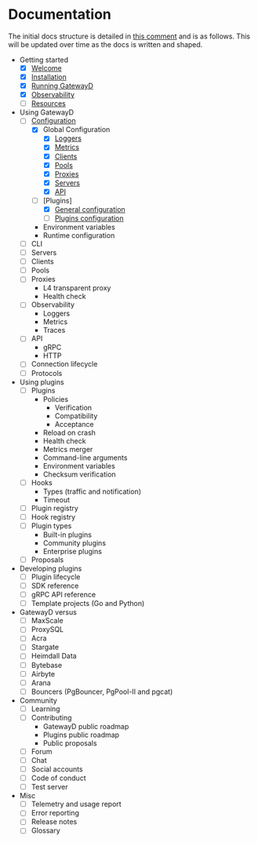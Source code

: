 # Documentation

The initial docs structure is detailed in [this comment](https://github.com/gatewayd-io/docs/issues/1#issuecomment-1442331491) and is as follows. This will be updated over time as the docs is written and shaped.

- Getting started
  - [x] [Welcome](pages/getting-started/01-welcome.md)
  - [x] [Installation](pages/getting-started/02-installation.md)
  - [x] [Running GatewayD](pages/getting-started/03-running-gatewayd.md)
  - [x] [Observability](pages/getting-started/04-observability.md)
  - [ ] [Resources](pages/getting-started/05-resources.md)
- Using GatewayD
  - [ ] [Configuration](pages/using-gatewayd/01-configuration.md)
    - [x] Global Configuration
      - [x] [Loggers](pages/using-gatewayd/01-configuration/01-global-configuration/01-loggers.md)
      - [x] [Metrics](pages/using-gatewayd/01-configuration/01-global-configuration/02-metrics.md)
      - [x] [Clients](pages/using-gatewayd/01-configuration/01-global-configuration/03-clients.md)
      - [x] [Pools](pages/using-gatewayd/01-configuration/01-global-configuration/04-pools.md)
      - [x] [Proxies](pages/using-gatewayd/01-configuration/01-global-configuration/05-proxies.md)
      - [x] [Servers](pages/using-gatewayd/01-configuration/01-global-configuration/06-servers.md)
      - [x] [API](pages/using-gatewayd/01-configuration/01-global-configuration/07-api.md)
    - [ ] [Plugins]
      - [x] [General configuration](pages/using-gatewayd/01-configuration/02-plugins/01-general-configuration.md)
      - [ ] [Plugins configuration](pages/using-gatewayd/01-configuration/02-plugins/02-plugins-configuration.md)
    - Environment variables
    - Runtime configuration
  - [ ] CLI
  - [ ] Servers
  - [ ] Clients
  - [ ] Pools
  - [ ] Proxies
    - L4 transparent proxy
    - Health check
  - [ ] Observability
    - Loggers
    - Metrics
    - Traces
  - [ ] API
    - gRPC
    - HTTP
  - [ ] Connection lifecycle
  - [ ] Protocols
- Using plugins
  - [ ] Plugins
    - Policies
      - Verification
      - Compatibility
      - Acceptance
    - Reload on crash
    - Health check
    - Metrics merger
    - Command-line arguments
    - Environment variables
    - Checksum verification
  - [ ] Hooks
    - Types (traffic and notification)
    - Timeout
  - [ ] Plugin registry
  - [ ] Hook registry
  - [ ] Plugin types
    - Built-in plugins
    - Community plugins
    - Enterprise plugins
  - [ ] Proposals
- Developing plugins
  - [ ] Plugin lifecycle
  - [ ] SDK reference
  - [ ] gRPC API reference
  - [ ] Template projects (Go and Python)
- GatewayD versus
  - [ ] MaxScale
  - [ ] ProxySQL
  - [ ] Acra
  - [ ] Stargate
  - [ ] Heimdall Data
  - [ ] Bytebase
  - [ ] Airbyte
  - [ ] Arana
  - [ ] Bouncers (PgBouncer, PgPool-II and pgcat)
- Community
  - [ ] Learning
  - [ ] Contributing
    - GatewayD public roadmap
    - Plugins public roadmap
    - Public proposals
  - [ ] Forum
  - [ ] Chat
  - [ ] Social accounts
  - [ ] Code of conduct
  - [ ] Test server
- Misc
  - [ ] Telemetry and usage report
  - [ ] Error reporting
  - [ ] Release notes
  - [ ] Glossary
